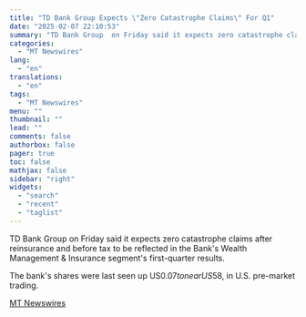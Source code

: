 ```yaml
---
title: "TD Bank Group Expects \"Zero Catastrophe Claims\" For Q1"
date: "2025-02-07 22:10:53"
summary: "TD Bank Group  on Friday said it expects zero catastrophe claims after reinsurance and before tax to be reflected in the Bank's Wealth Management &amp; Insurance segment's first-quarter results. The bank's shares were last seen up US$0.07 to near US$58, in U.S. pre-market trading."
categories:
  - "MT Newswires"
lang:
  - "en"
translations:
  - "en"
tags:
  - "MT Newswires"
menu: ""
thumbnail: ""
lead: ""
comments: false
authorbox: false
pager: true
toc: false
mathjax: false
sidebar: "right"
widgets:
  - "search"
  - "recent"
  - "taglist"
---
```


TD Bank Group on Friday said it expects zero catastrophe claims after reinsurance and before tax to be reflected in the Bank's Wealth Management & Insurance segment's first-quarter results.

The bank's shares were last seen up US$0.07 to near US$58, in U.S. pre-market trading.

[MT Newswires](https://www.tradingview.com/news/mtnewswires.com:20250207:A3312464:0/)
